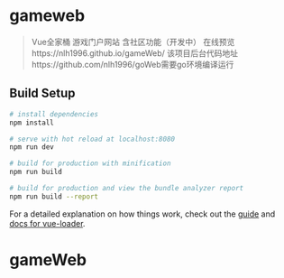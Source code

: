 # gameweb

> Vue全家桶 游戏门户网站 含社区功能（开发中） 在线预览https://nlh1996.github.io/gameWeb/
该项目后台代码地址https://github.com/nlh1996/goWeb需要go环境编译运行

## Build Setup

``` bash
# install dependencies
npm install

# serve with hot reload at localhost:8080
npm run dev

# build for production with minification
npm run build

# build for production and view the bundle analyzer report
npm run build --report
```

For a detailed explanation on how things work, check out the [guide](http://vuejs-templates.github.io/webpack/) and [docs for vue-loader](http://vuejs.github.io/vue-loader).
# gameWeb
